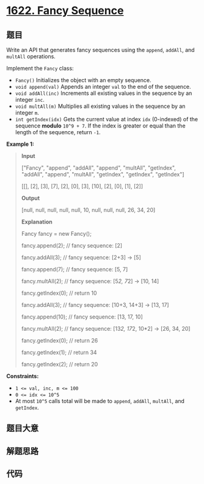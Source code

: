# [1622. Fancy Sequence](https://leetcode.com/problems/fancy-sequence/)

## 题目

Write an API that generates fancy sequences using the `append`, `addAll`, and
`multAll` operations.

Implement the `Fancy` class:

- `Fancy()` Initializes the object with an empty sequence.
- `void append(val)` Appends an integer `val` to the end of the sequence.
- `void addAll(inc)` Increments all existing values in the sequence by an integer `inc`.
- `void multAll(m)` Multiplies all existing values in the sequence by an integer `m`.
- `int getIndex(idx)` Gets the current value at index `idx` (0-indexed) of the sequence **modulo** `10^9 + 7`. If the index is greater or equal than the length of the sequence, return `-1`.

**Example 1:**

> **Input**
>
> ["Fancy", "append", "addAll", "append", "multAll", "getIndex", "addAll", "append", "multAll", "getIndex", "getIndex", "getIndex"]
>
> [[], [2], [3], [7], [2], [0], [3], [10], [2], [0], [1], [2]]
>
> **Output**
>
> [null, null, null, null, null, 10, null, null, null, 26, 34, 20]
>
> **Explanation**
>
> Fancy fancy = new Fancy();
>
> fancy.append(2); // fancy sequence: [2]
>
> fancy.addAll(3); // fancy sequence: [2+3] -> [5]
>
> fancy.append(7); // fancy sequence: [5, 7]
>
> fancy.multAll(2); // fancy sequence: [5*2, 7*2] -> [10, 14]
>
> fancy.getIndex(0); // return 10
>
> fancy.addAll(3); // fancy sequence: [10+3, 14+3] -> [13, 17]
>
> fancy.append(10); // fancy sequence: [13, 17, 10]
>
> fancy.multAll(2); // fancy sequence: [13*2, 17*2, 10*2] -> [26, 34, 20]
>
> fancy.getIndex(0); // return 26
>
> fancy.getIndex(1); // return 34
>
> fancy.getIndex(2); // return 20

**Constraints:**

- `1 <= val, inc, m <= 100`
- `0 <= idx <= 10^5`
- At most `10^5` calls total will be made to `append`, `addAll`, `multAll`, and `getIndex`.

## 题目大意

## 解题思路

## 代码

```javascript

```
